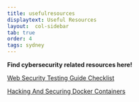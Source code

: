 ```yaml
---
title: usefulresources
displaytext: Useful Resources
layout:  col-sidebar
tab: true
order: 4
tags: sydney
---
```


**Find cybersecurity related resources here!**

 <!-- <a href="https://github.com/OWASP/wstg/tree/master/checklist">Web Security Testing Guide Checklist</a> <br/> -->

[Web Security Testing Guide Checklist](https://github.com/OWASP/wstg/tree/master/checklist)

[Hacking And Securing Docker Containers](/assets/docker-containers)

